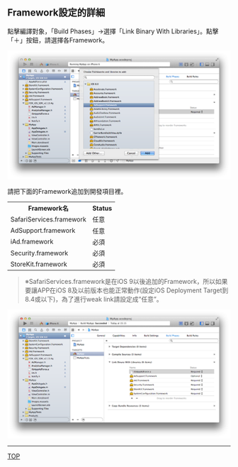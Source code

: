 ## Framework設定的詳細

點擊編譯對象，「Build Phases」→選擇「Link Binary With Libraries」。點擊「＋」按鈕，請選擇各Framework。

![Framework設定01](./img01.png)

請把下面的Framework追加到開發項目裡。

<table>
<tr><th>Framework名</th><th>Status</th></tr>
<tr><td>SafariServices.framework</td><td>任意</td></tr>
<tr><td>AdSupport.framework</td><td>任意</td></tr>
<tr><td>iAd.framework </td><td>必須</td></tr>
<tr><td>Security.framework </td><td>必須</td></tr>
<tr><td>StoreKit.framework </td><td>必須</td></tr>
</table>

> ※SafariServices.framework是在iOS 9以後追加的Framework，所以如果要讓APP在iOS 8及以前版本也能正常動作(設定iOS Deployment Target到8.4或以下)，為了進行weak link請設定成”任意”。

![Framework設定02](./img02.png)

---
[TOP](/lang/tw/README.md)
